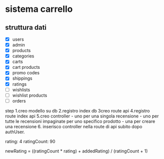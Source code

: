 # sistema carrello

## struttura dati

- [x] users
- [x] admin
- [x] products
- [x] categories
- [x] carts
- [x] cart products
- [x] promo codes
- [x] shippings
- [x] ratings
- [ ] wishlists
- [ ] wishlist products
- [ ] orders

step
1.creo modello su db
2.registro index db
3creo route api
4.registro route index api
5.creo controller - uno per una singola recensione - uno per tutte le recensioni impaginate per uno specifico prodotto - una per creare una recensione 6. inserisco controller nella route di api subito dopo authUser.

rating: 4
ratingCount: 90

newRating = ((ratingCount \* rating) + addedRating) / (ratingCount + 1)
